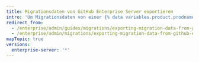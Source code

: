 ```yaml
---
title: Migrationsdaten von GitHub Enterprise Server exportieren
intro: 'Um Migrationsdaten von einer {% data variables.product.prodname_ghe_server %}-Instanz zu exportieren, müssen Sie die Instanz vorbereiten, die Repositorys sperren und ein Migrationsarchiv generieren. Sie sollten Daten von einer {% data variables.product.prodname_ghe_server %}-Instanz exportieren, wenn Sie vorhaben, die Plattformen zu wechseln, oder wenn Sie von einer Testinstanz auf eine Produktionsinstanz umsteigen möchten.'
redirect_from:
  - /enterprise/admin/guides/migrations/exporting-migration-data-from-github-enterprise/
  - /enterprise/admin/migrations/exporting-migration-data-from-github-enterprise-server
mapTopic: true
versions:
  enterprise-server: '*'
---
```


